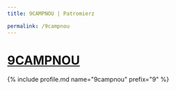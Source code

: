 ```yaml
---
title: 9CAMPNOU | Patromierz

permalink: /9campnou
---
```


# [9CAMPNOU](https://patronite.pl/9campnou)

{% include profile.md name="9campnou" prefix="9" %}
